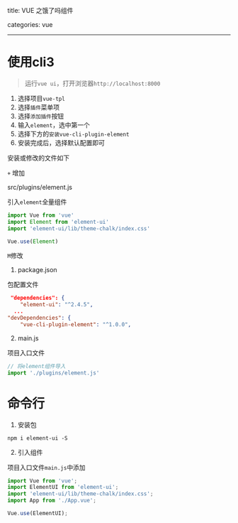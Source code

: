 title: VUE 之饿了吗组件

categories: vue

------

# 使用cli3

> 运行`vue ui`，打开浏览器`http://localhost:8000`

1. 选择项目`vue-tpl`
2. 选择`插件`菜单项
3. 选择`添加插件`按钮
4. 输入`element`，选中第一个
5. 选择下方的`安装vue-cli-plugin-element`
6. 安装完成后，选择默认配置即可

安装或修改的文件如下

`+` 增加

src/plugins/element.js

引入`element`全量组件

```javascript
import Vue from 'vue'
import Element from 'element-ui'
import 'element-ui/lib/theme-chalk/index.css'

Vue.use(Element)
```

`M`修改

1. package.json

包配置文件

```json
 "dependencies": {
    "element-ui": "^2.4.5",
  ...
"devDependencies": {
    "vue-cli-plugin-element": "^1.0.0",
```

2. main.js

项目入口文件

```javascript
// 将element组件导入
import './plugins/element.js'
```

# 命令行

1. 安装包

```shell
npm i element-ui -S
```

2. 引入组件

项目入口文件`main.js`中添加

```javascript
import Vue from 'vue';
import ElementUI from 'element-ui';
import 'element-ui/lib/theme-chalk/index.css';
import App from './App.vue';

Vue.use(ElementUI);
```



